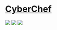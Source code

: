 # [CyberChef](https://github.com/gchq/CyberChef)

![](https://img.shields.io/github/license/gchq/CyberChef?style=flat-square) ![](https://img.shields.io/github/last-commit/scillidan/CyberChef/main?label=last%20commit%20(fork)&style=flat-square) ![](https://img.shields.io/badge/GitHub%20Pages-121013?logo=github&logoColor=white)